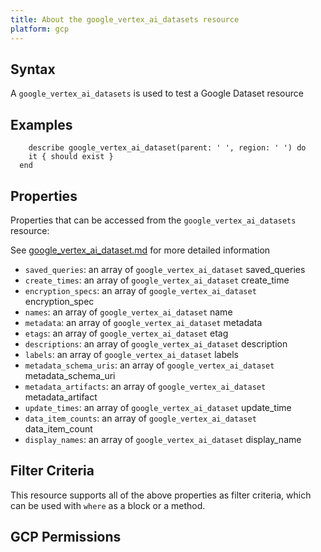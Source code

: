 ```yaml
---
title: About the google_vertex_ai_datasets resource
platform: gcp
---
```


## Syntax
A `google_vertex_ai_datasets` is used to test a Google Dataset resource

## Examples
```
    describe google_vertex_ai_dataset(parent: ' ', region: ' ') do
    it { should exist }
  end
```

## Properties
Properties that can be accessed from the `google_vertex_ai_datasets` resource:

See [google_vertex_ai_dataset.md](google_vertex_ai_dataset.md) for more detailed information
  * `saved_queries`: an array of `google_vertex_ai_dataset` saved_queries
  * `create_times`: an array of `google_vertex_ai_dataset` create_time
  * `encryption_specs`: an array of `google_vertex_ai_dataset` encryption_spec
  * `names`: an array of `google_vertex_ai_dataset` name
  * `metadata`: an array of `google_vertex_ai_dataset` metadata
  * `etags`: an array of `google_vertex_ai_dataset` etag
  * `descriptions`: an array of `google_vertex_ai_dataset` description
  * `labels`: an array of `google_vertex_ai_dataset` labels
  * `metadata_schema_uris`: an array of `google_vertex_ai_dataset` metadata_schema_uri
  * `metadata_artifacts`: an array of `google_vertex_ai_dataset` metadata_artifact
  * `update_times`: an array of `google_vertex_ai_dataset` update_time
  * `data_item_counts`: an array of `google_vertex_ai_dataset` data_item_count
  * `display_names`: an array of `google_vertex_ai_dataset` display_name

## Filter Criteria
This resource supports all of the above properties as filter criteria, which can be used
with `where` as a block or a method.

## GCP Permissions
